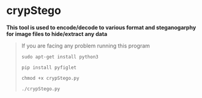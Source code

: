 # crypStego
**This tool is used to encode/decode to various format and steganogarphy for image files to hide/extract any data**

> If you are facing any problem running this program
> 
> `sudo apt-get install python3`
> 
> `pip install pyfiglet`
> 
> `chmod +x crypStego.py`
> 
> `./crypStego.py`

